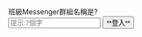 <script src="../js/loginsystem.js"></script>
<script src="../js/materialize.min.js"></script>

<div class="row">
        <div class="col s1 m12">
          <div class="card blue">
            <div class="card-content white-text">
				<span class="card-title">班級Messenger群組名稱是?</span>
            </div>
          </div>
        </div>
      </div>
<input type="text" id="pwd" placeholder="提示:7個字"></input>
<button class="waves-effect waves-light btn" onclick="login()">**登入**</button>
	
<iframe id="content" hidden style="width:100%;height:270px;" src="content/hidden.html" name="targetframe" allowTransparency="true" scrolling="no" frameborder="0" >
</iframe>